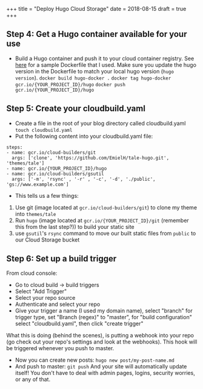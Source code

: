 +++
title = "Deploy Hugo Cloud Storage"
date = 2018-08-15
draft = true
+++

## Step 4: Get a Hugo container available for your use
- Build a Hugo container and push it to your cloud container registry.  See [here](https://github.com/GoogleCloudPlatform/cloud-builders-community/blob/master/hugo/Dockerfile) for a sample Dockerfile that I used.  Make sure you update the hugo version in the Dockerfile to match your local hugo version (`hugo version`).
`docker build hugo-docker .`
`docker tag hugo-docker gcr.io/{YOUR_PROJECT_ID}/hugo`
`docker push gcr.io/{YOUR_PROJECT_ID}/hugo`

## Step 5: Create your cloudbuild.yaml
- Create a file in the root of your blog directory called cloudbuild.yaml
`touch cloudbuild.yaml`
- Put the following content into your cloudbuild.yaml file:
```
steps:
- name: gcr.io/cloud-builders/git
  args: ['clone', 'https://github.com/EmielH/tale-hugo.git', 'themes/tale']
- name: gcr.io/{YOUR_PROJECT_ID}/hugo
- name: gcr.io/cloud-builders/gsutil
  args: ['-m', 'rsync' , '-r' , '-c', '-d', './public', 'gs://www.example.com']
```
- This tells us a few things:
1. Use git (image located at `gcr.io/cloud-builders/git`) to clone my theme into `themes/tale`
2. Run `hugo` (image located at `gcr.io/{YOUR_PROJECT_ID}/git` (remember this from the last step?)) to build your static site
3. use `gsutil`'s `rsync` command to move our built static files from `public` to our Cloud Storage bucket

## Step 6: Set up a build trigger
From cloud console:
- Go to cloud build -> build triggers
- Select "Add Trigger"
- Select your repo source
- Authenticate and select your repo
- Give your trigger a name (I used my domain name), select "branch" for trigger type, set "Branch (regex)" to "master", for "build configuration" select "cloudbuild.yaml", then click "create trigger"

What this is doing (behind the scenes), is putting a webhook into your repo (go check out your repo's settings and look at the webhooks).  This hook will be triggered whenever you push to master.

- Now you can create new posts:
`hugo new post/my-post-name.md`
- And push to master:
`git push`
And your site will automatically update itself!  You don't have to deal with admin pages, logins, security worries, or any of that.
